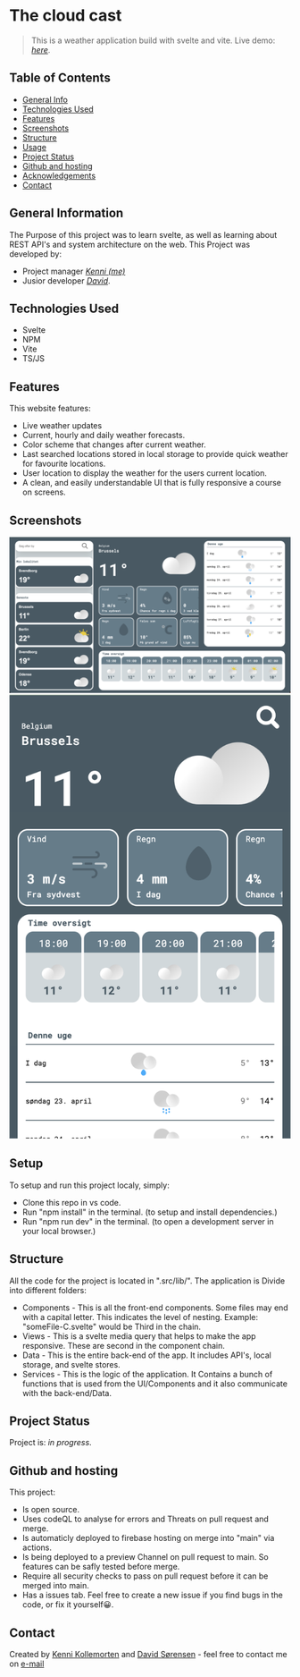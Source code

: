 # The cloud cast

> This is a weather application build with svelte and vite.
> Live demo: [_here_](https://the-cloud-cast.web.app/). <!-- If you have the project hosted somewhere, include the link here. -->

## Table of Contents

- [General Info](#general-information)
- [Technologies Used](#technologies-used)
- [Features](#features)
- [Screenshots](#screenshots)
- [Structure](#Structure)
- [Usage](#usage)
- [Project Status](#project-status)
- [Github and hosting](#Github-and-hosting)
- [Acknowledgements](#acknowledgements)
- [Contact](#contact)
<!-- * [License](#license) -->

## General Information

The Purpose of this project was to learn svelte, as well as learning about REST API's and system architecture on the web.
This Project was developed by:

- Project manager [_Kenni (me)_](https://github.com/kenn7575)
- Jusior developer [_David_](https://github.com/davidsorensenn).

## Technologies Used

- Svelte
- NPM
- Vite
- TS/JS

## Features

This website features:

- Live weather updates
- Current, hourly and daily weather forecasts.
- Color scheme that changes after current weather.
- Last searched locations stored in local storage to provide quick weather for favourite locations.
- User location to display the weather for the users current location.
- A clean, and easily understandable UI that is fully responsive a course on screens.

## Screenshots

![Example screenshot](./public/img/1.png)
![Example screenshot](./public/img/2.png)

<!-- If you have screenshots you'd like to share, include them here. -->

## Setup

To setup and run this project localy, simply:

- Clone this repo in vs code.
- Run "npm install" in the terminal. (to setup and install dependencies.)
- Run "npm run dev" in the terminal. (to open a development server in your local browser.)

## Structure

All the code for the project is located in ".src/lib/".
The application is Divide into different folders:

- Components - This is all the front-end components. Some files may end with a capital letter. This indicates the level of nesting. Example: "someFile-C.svelte" would be Third in the chain.
- Views - This is a svelte media query that helps to make the app responsive. These are second in the component chain.
- Data - This is the entire back-end of the app. It includes API's, local storage, and svelte stores.
- Services - This is the logic of the application. It Contains a bunch of functions that is used from the UI/Components and it also communicate with the back-end/Data.

## Project Status

Project is: _in progress_.

## Github and hosting

This project:

- Is open source.
- Uses codeQL to analyse for errors and Threats on pull request and merge.
- Is automaticly deployed to firebase hosting on merge into "main" via actions.
- Is being deployed to a preview Channel on pull request to main. So features can be safly tested before merge.
- Require all security checks to pass on pull request before it can be merged into main.
- Has a issues tab. Feel free to create a new issue if you find bugs in the code, or fix it yourself😀.

## Contact

Created by [Kenni Kollemorten](https://kenni-kollemorten.dk/) and [David Sørensen](https://github.com/davidsorensenn) - feel free to contact me on [e-mail](mailto:info@kenni-kollemorten.dk)

<!-- Optional -->
<!-- ## License -->
<!-- This project is open source and available under the [... License](). -->

<!-- You don't have to include all sections - just the one's relevant to your project -->
